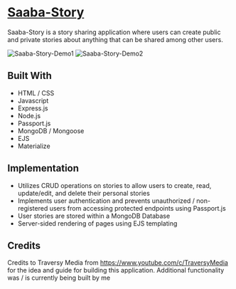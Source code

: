 # [Saaba-Story](https://saaba-stories.herokuapp.com/)

Saaba-Story is a story sharing application where users can create public and private stories about anything that can be shared among other users.

![Saaba-Story-Demo1](https://user-images.githubusercontent.com/90590871/170629229-0b6c2e76-a220-4714-a523-fbfc61ce0afd.gif)
![Saaba-Story-Demo2](https://user-images.githubusercontent.com/90590871/170629270-6212cc9d-02d8-4bfc-9d68-fd9c7fa64c27.gif)

## Built With
  - HTML / CSS
  - Javascript
  - Express.js
  - Node.js
  - Passport.js
  - MongoDB / Mongoose
  - EJS
  - Materialize

## Implementation
  - Utilizes CRUD operations on stories to allow users to create, read, update/edit, and delete their personal stories
  - Implements user authentication and prevents unauthorized / non-registered users from accessing protected endpoints using Passport.js  
  - User stories are stored within a MongoDB Database
  - Server-sided rendering of pages using EJS templating
  
## Credits
  Credits to Traversy Media from https://www.youtube.com/c/TraversyMedia for the idea and guide for building this application. Additional functionality was / is currently being built by me

